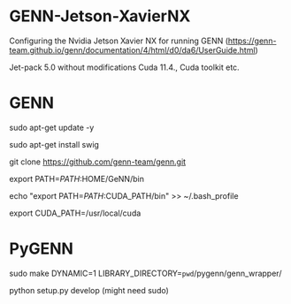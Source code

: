 # GENN-Jetson-XavierNX
Configuring the Nvidia Jetson Xavier NX for running GENN (https://genn-team.github.io/genn/documentation/4/html/d0/da6/UserGuide.html)

Jet-pack 5.0 without modifications
Cuda 11.4., Cuda toolkit etc.


# GENN
sudo apt-get update -y

sudo apt-get install swig

git clone https://github.com/genn-team/genn.git

export PATH=$PATH:$HOME/GeNN/bin

echo "export PATH=$PATH:$CUDA_PATH/bin" >> ~/.bash_profile

export CUDA_PATH=/usr/local/cuda

# PyGENN

sudo make DYNAMIC=1 LIBRARY_DIRECTORY=`pwd`/pygenn/genn_wrapper/

python setup.py develop (might need sudo)
